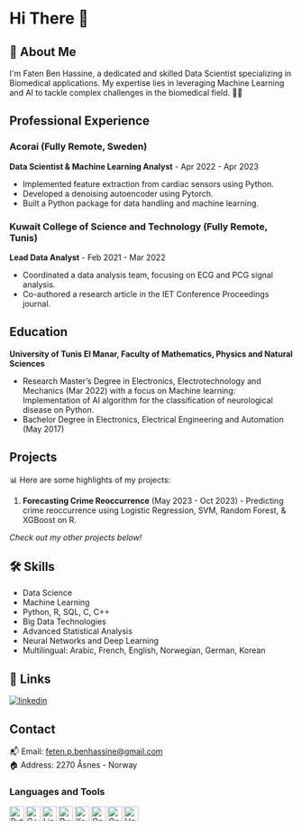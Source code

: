 # Hi There 👋

## 🚀 About Me
I'm Faten Ben Hassine, a dedicated and skilled Data Scientist specializing in Biomedical applications. My expertise lies in leveraging Machine Learning and AI to tackle complex challenges in the biomedical field. 🧬🤖

## Professional Experience

### Acorai (Fully Remote, Sweden)
**Data Scientist & Machine Learning Analyst** - Apr 2022 - Apr 2023  
- Implemented feature extraction from cardiac sensors using Python.
- Developed a denoising autoencoder using Pytorch.
- Built a Python package for data handling and machine learning.

### Kuwait College of Science and Technology (Fully Remote, Tunis)
**Lead Data Analyst** - Feb 2021 - Mar 2022
- Coordinated a data analysis team, focusing on ECG and PCG signal analysis.
- Co-authored a research article in the IET Conference Proceedings journal.

## Education
**University of Tunis El Manar, Faculty of Mathematics, Physics and Natural Sciences**
- Research Master’s Degree in Electronics, Electrotechnology and Mechanics (Mar 2022) with a focus on Machine learning: Implementation of AI algorithm for the classification of neurological disease on Python.
- Bachelor Degree in Electronics, Electrical Engineering and Automation (May 2017)

## Projects

📊 Here are some highlights of my projects:

1. **Forecasting Crime Reoccurrence** (May 2023 - Oct 2023) - Predicting crime reoccurrence using Logistic Regression, SVM, Random Forest, & XGBoost on R.

_Check out my other projects below!_

## 🛠 Skills

* Data Science
* Machine Learning
* Python, R, SQL, C, C++
* Big Data Technologies
* Advanced Statistical Analysis
* Neural Networks and Deep Learning
* Multilingual: Arabic, French, English, Norwegian, German, Korean

## 🔗 Links

[![linkedin](https://img.shields.io/badge/linkedin-0A66C2?style=for-the-badge&logo=linkedin&logoColor=white)](https://www.linkedin.com/in/fatenbenhassine/)

## Contact

📬 Email: feten.p.benhassine@gmail.com  
🏠 Address: 2270 Åsnes - Norway  


### Languages and Tools

<img align="left" alt="Python" title="Python" width="26px" src="https://upload.wikimedia.org/wikipedia/commons/thumb/c/c3/Python-logo-notext.svg/1200px-Python-logo-notext.svg.png" />
<img align="left" alt="C++" title="C++" width="26px" src="https://upload.wikimedia.org/wikipedia/commons/thumb/1/18/ISO_C%2B%2B_Logo.svg/306px-ISO_C%2B%2B_Logo.svg.png" />
<img align="left" alt="Linux" title="Linux" width="26px" src="https://upload.wikimedia.org/wikipedia/commons/thumb/3/35/Tux.svg/1200px-Tux.svg.png" />
<img align="left" alt="PyTorch" title="PyTorch" width="26px" src="https://seeklogo.com/images/P/pytorch-logo-84F95D0AF5-seeklogo.com.png" />
<img align="left" alt="Keras" title="Keras" width="26px" src="https://upload.wikimedia.org/wikipedia/commons/thumb/a/ae/Keras_logo.svg/1200px-Keras_logo.svg.png" />
<img align="left" alt="OpenCV" title="OpenCV" width="26px" src="https://upload.wikimedia.org/wikipedia/commons/3/32/OpenCV_Logo_with_text_svg_version.svg" />
<img align="left" alt="OpenCV" title="OpenCV" width="26px" src="https://upload.wikimedia.org/wikipedia/commons/3/32/OpenCV_Logo_with_text_svg_version.svg" />
<img align="left" alt="Upwork" title="OpenCV" width="26px" src=https://it.wikipedia.org/wiki/Upwork#/media/File:Upwork-logo.svg/>


<br />

